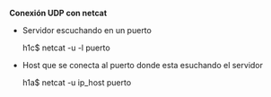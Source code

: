 **Conexión UDP con netcat**


- Servidor escuchando en un puerto

    h1c$ netcat -u -l puerto

- Host que se conecta al puerto donde esta esuchando el servidor

    h1a$ netcat -u ip_host puerto


